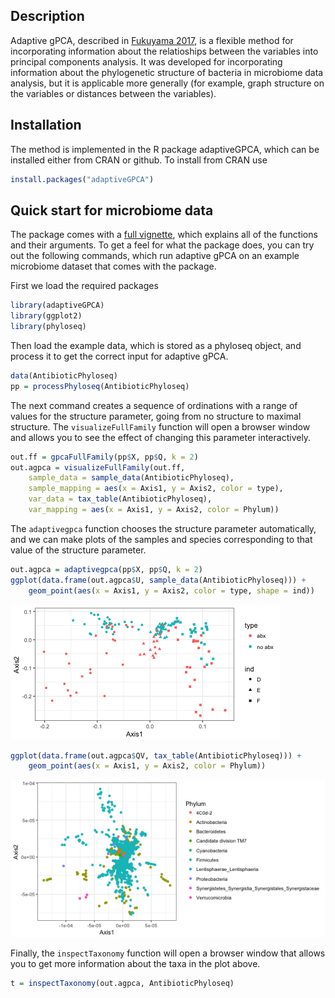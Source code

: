 ## Description

Adaptive gPCA, described in [Fukuyama 2017](https://arxiv.org/abs/1702.00501), is a flexible method for incorporating information about the relatioships between the variables into principal components analysis. It was developed for incorporating information about the phylogenetic structure of bacteria in microbiome data analysis, but it is applicable more generally (for example, graph structure on the variables or distances between the variables). 

## Installation

The method is implemented in the R package adaptiveGPCA, which can be installed either from CRAN or github. To install from CRAN use
```r
install.packages("adaptiveGPCA")
```

## Quick start for microbiome data

The package comes with a [full vignette](https://cran.r-project.org/web/packages/adaptiveGPCA/vignettes/adaptive_gpca_vignette.html), which explains all of the functions and their arguments. To get a feel for what the package does, you can try out the following commands, which run adaptive gPCA on an example microbiome dataset that comes with the package.

First we load the required packages

```r
library(adaptiveGPCA)
library(ggplot2)
library(phyloseq)
```

Then load the example data, which is stored as a phyloseq object, and process it to get the correct input for adaptive gPCA. 

```r
data(AntibioticPhyloseq)
pp = processPhyloseq(AntibioticPhyloseq)
```

The next command creates a sequence of ordinations with a range of values for the structure parameter, going from no structure to maximal structure. The `visualizeFullFamily` function will open a browser window and allows you to see the effect of changing this parameter interactively.

```r
out.ff = gpcaFullFamily(pp$X, pp$Q, k = 2)
out.agpca = visualizeFullFamily(out.ff,
    sample_data = sample_data(AntibioticPhyloseq),
    sample_mapping = aes(x = Axis1, y = Axis2, color = type),
    var_data = tax_table(AntibioticPhyloseq),
    var_mapping = aes(x = Axis1, y = Axis2, color = Phylum))
```

The `adaptivegpca` function chooses the structure parameter automatically, and we can make plots of the samples and species corresponding to that value of the structure parameter. 

```r
out.agpca = adaptivegpca(pp$X, pp$Q, k = 2)
ggplot(data.frame(out.agpca$U, sample_data(AntibioticPhyloseq))) +
    geom_point(aes(x = Axis1, y = Axis2, color = type, shape = ind))
```

![plot of chunk unnamed-chunk-4](figure/unnamed-chunk-4-1.png)

```r
ggplot(data.frame(out.agpca$QV, tax_table(AntibioticPhyloseq))) +
    geom_point(aes(x = Axis1, y = Axis2, color = Phylum))
```

![plot of chunk unnamed-chunk-5](figure/unnamed-chunk-5-1.png)

Finally, the `inspectTaxonomy` function will open a browser window that allows you to get more information about the taxa in the plot above. 

```r
t = inspectTaxonomy(out.agpca, AntibioticPhyloseq)
```
